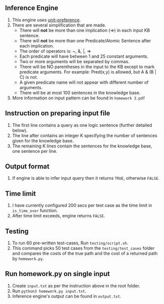 ## Inference Engine
1. This engine uses [unit-preference](https://dl.acm.org/doi/pdf/10.1145/1464052.1464109). 
2. There are several simplification that are made. 
    * There will **not** be more than one implication (=>) in each input KB sentence.
    * There will **not** be more than one Predicate/Atomic Sentence after each implication.
    * The order of operators is: ~, &, |, =>
    * Each predicate will have between 1 and 25 constant arguments.
    * Two or more arguments will be separated by commas.
    * There will be NO parentheses in the input to the KB except to mark predicate arguments. For example: Pred(x,y) is allowed, but A & (B | C) is not.
    * A given predicate name will not appear with different number of arguments.
    * There will be at most 100 sentences in the knowledge base.
3. More information on input pattern can be found in ```homework 3.pdf```

## Instruction on preparing input file
1. The first line contains a query as one logic sentence (further detailed below). 
2. The line after contains an integer K specifying the number of sentences given for the knowledge base. 
3. The remaining K lines contain the sentences for the knowledge base, one sentence per line.

## Output format
1. If engine is able to infer input query then it returns ```TRUE```, otherwise ```FALSE```.

## Time limit
1. I have currently configured 200 secs per test case as the time limit in ```is_time_over``` function. 
2. After time limit exceeds, engine returns ```FALSE```. 

## Testing
1. To run 60 pre-written test-cases, Run ```testing/script.sh```. 
2. This command picks 50 test cases from the ```testing/test_cases``` folder and compares the costs of the true path and the cost of a returned path by ```homework.py```.

## Run homework.py on single input
1. Create ```input.txt``` as per the instruction above in the root folder. 
2. Run ```python3 homework.py input.txt```. 
3. Inference engine's output can be found in ```output.txt```.
